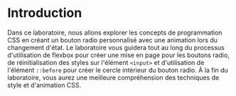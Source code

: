 # Introduction

Dans ce laboratoire, nous allons explorer les concepts de programmation CSS en créant un bouton radio personnalisé avec une animation lors du changement d'état. Le laboratoire vous guidera tout au long du processus d'utilisation de flexbox pour créer une mise en page pour les boutons radio, de réinitialisation des styles sur l'élément `<input>` et d'utilisation de l'élément `::before` pour créer le cercle intérieur du bouton radio. À la fin du laboratoire, vous aurez une meilleure compréhension des techniques de style et d'animation CSS.
